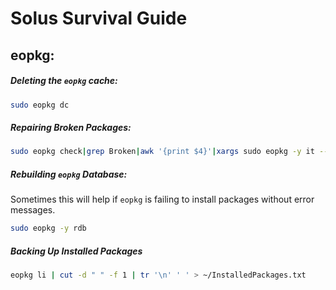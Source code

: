 # Solus Survival Guide

## eopkg:

##### Deleting the `eopkg` cache:

```bash
sudo eopkg dc
```

##### Repairing Broken Packages:

```bash
sudo eopkg check|grep Broken|awk '{print $4}'|xargs sudo eopkg -y it --reinstall
```

##### Rebuilding `eopkg` Database:

Sometimes this will help if `eopkg` is failing to install packages without error messages.

```bash
sudo eopkg -y rdb
```

##### Backing Up Installed Packages

```bash
eopkg li | cut -d " " -f 1 | tr '\n' ' ' > ~/InstalledPackages.txt
```
